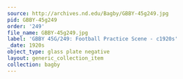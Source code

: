 ```yaml
---
source: http://archives.nd.edu/Bagby/GBBY-45g249.jpg
pid: GBBY-45g249
order: '249'
file_name: GBBY-45g249.jpg
label: 'GBBY 45G/249: Football Practice Scene - c1920s'
_date: 1920s
object_type: glass plate negative
layout: generic_collection_item
collection: bagby
---
```

